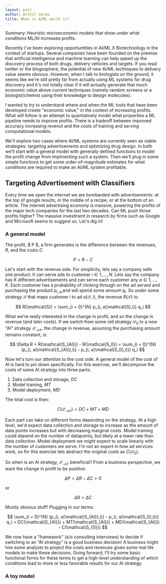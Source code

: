 ```yaml
---
layout: post
author: Archit Verma
title: When is AIML worth it?
---
```

Summary: Heuristic microeconomic models that show under what conditions ML/AI increases profits.

Recently I've been exploring opportuntities in AI/ML X Biotechnology in the context of startups. Several companies have been founded on the premise that artificial intelligence and machine learning can help speed up the discovery process of both drugs, delivery vehicles and targets. If you read twitter or the blogosphere, the potential of new AI/ML techniques to delivery value seems obvious. However, when I talk to biologists on the ground, it seems like we're still pretty far from actually using ML systems for drug discovery and it's not totally clear if it will actually generate that much economic value above current techniques (namely random screens or a biologist/chemist using their knowledge to design molecules). 

I wanted to try to understand where and when the ML tools that have been developed create "economic value," in the context of increasing profits. What will follow is an attempt to quantiatively model what properties a ML pipeline needs to improve profits. There is a tradeoff between improved accuracy increasing revenut and the costs of training and serving computational models. 

We'll explore two cases where AI/ML systems are currently seen as viable strategies: targeting advertisements and optimizing drug design. In both we'll start with a general model with generally defined functions to model the profit change from implmenting such a system. Then we'll plug in some simple functions to get some order-of-magnitude estimates for what conditions are required to make an AI/ML system profitable. 

## Targeting Advertisement with Classifiers

Every time we open the internet we are bombarded with advertisements: at the top of google results, in the middle of a recipe, or at the bottom of an article. The internet advertising economy is massive, powering the profits of the major tech companies for the last two decades. Can ML push those profits higher? The massive investment in research by firms such as Google and Microsoft seems to suggest so. Let's dig in!

### A general model

The profit, $ P $, a firm generates is the difference between the revenues, $R$, and the costs $C$. 

$$ P = R - C $$

Let's start with the revenue side. For simplicity, lets say a company sells one product. It can serve ads to customer $i \in 1,...,N$. Lets say the company has $K$ different advertisements and can serve each customer any $a \in 1,...,K$. Each customer has a probability of clicking through on the ad served and purchasing the product $p_{i,a}$,and will spend some amount $q_i$. So under some strategy $\mathcal{S}$ that maps customer $i$ to ad $a(\mathcal{S},i)$, the revenue $R(\mathcal{S})$ is:

$$ R(\mathcal{S}) =  \sum_{i = 0}^{N} p_{i, a(\mathcal{S},i)} q_i $$

What we're really interested in the change in profit, and so the change in revenue (and later costs). If we switch from some old strategy $\mathcal{S_0}$ to a new "AI" strategy $\mathcal{S_{AI}}$, the change in revenue, assuming the purchasing amount remains constant, is:

$$ \Delta R = R(\mathcal{S_{AI}}) - R(\mathcal{S_0}) = \sum_{i = 0}^{N} (p_{i, a(\mathcal{S_{AI}},i)} - p_{i, a(\mathcal{S_0},i)}) q_i $$

Now let's turn our attention to the cost side. A general model of the cost of AI is hard to pin down specifically. For this exercise, we'll decompose the costs of some AI strategy into three parts:

1. Data collection and storage, $DC$
2. Model training, $MT$
3. Model deployment, $MD$

The total cost is then:

$$ C(\mathcal{S_{AI}}) = DC + MT + MD $$


Each part can take on different forms depending on the strategy. At a high level, we'd expect data collection and storage to increase as the amount of data points increases but with decreasing marginal costs. Model training could depend on the number of datapoints, but likely at a lower rate than data collection. Model deployment we might expect to scale linearly with the number of customers we serve. I'm not an expert in how ad services work, so for this exercise lets abstract the original costs as $C(\mathcal{S_0})$.

So when is an AI strategy, $\mathcal{S_{AI}}$ beneficial? From a business perspective, we want the change in profit to be positive:

$$ \Delta P = \Delta R - \Delta C > 0 $$

or

$$ \Delta R > \Delta C $$

Mostly obvious stuff! Plugging in our terms:

$$ \sum_{i = 0}^{N} (p_{i, a(\mathcal{S_{AI}},i)} - p_{i, a(\mathcal{S_0},i)}) q_i > DC(\mathcal{S_{AI}}) + MT(\mathcal{S_{AI}}) + MD(\mathcal{S_{AI}}) - C(\mathcal{S_{0}}) $$


We now have a "framework" (s/o consulting interviews) to decide if switching to an "AI strategy" is a good business decision! A business might hire some analysts to project the costs and revenues given some real life models to make these decisions. Going forward, I'll try some basic functional forms for these terms to get a high-level understanding of which conditions lead to more or less favorable results for our AI strategy.

### A toy model

